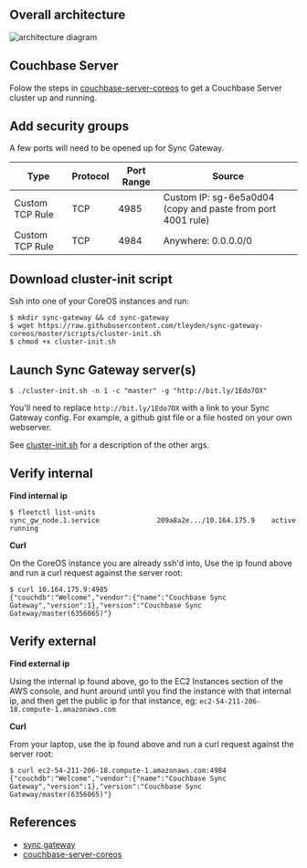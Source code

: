 
## Overall architecture

![architecture diagram](http://tleyden-misc.s3.amazonaws.com/blog_images/sync-gw-coreos-onion.png)


## Couchbase Server

Folow the steps in [couchbase-server-coreos](https://github.com/tleyden/couchbase-server-coreos) to get a Couchbase Server cluster up and running.

## Add security groups

A few ports will need to be opened up for Sync Gateway.

Type  | Protocol | Port Range | Source | 
------------- | ------------- | ------------- | ------------- 
Custom TCP Rule  | TCP | 4985 | Custom IP: sg-6e5a0d04 (copy and paste from port 4001 rule)
Custom TCP Rule  | TCP | 4984 | Anywhere: 0.0.0.0/0 


## Download cluster-init script

Ssh into one of your CoreOS instances and run:

```
$ mkdir sync-gateway && cd sync-gateway
$ wget https://raw.githubusercontent.com/tleyden/sync-gateway-coreos/master/scripts/cluster-init.sh
$ chmod +x cluster-init.sh
```

## Launch Sync Gateway server(s)

```
$ ./cluster-init.sh -n 1 -c "master" -g "http://bit.ly/1Edo7OX"
```

You'll need to replace `http://bit.ly/1Edo7OX` with a link to your Sync Gateway config.  For example, a github gist file or a file hosted on your own webserver.

See [cluster-init.sh](https://raw.githubusercontent.com/tleyden/sync-gateway-coreos/master/scripts/cluster-init.sh) for a description of the other args.

## Verify internal

**Find internal ip**

```
$ fleetctl list-units
sync_gw_node.1.service				209a8a2e.../10.164.175.9	active	running
```

**Curl**

On the CoreOS instance you are already ssh'd into, Use the ip found above and run a curl request against the server root:

```
$ curl 10.164.175.9:4985
{"couchdb":"Welcome","vendor":{"name":"Couchbase Sync Gateway","version":1},"version":"Couchbase Sync Gateway/master(6356065)"}
```

## Verify external

**Find external ip**

Using the internal ip found above, go to the EC2 Instances section of the AWS console, and hunt around until you find the instance with that internal ip, and then get the public ip for that instance, eg: `ec2-54-211-206-18.compute-1.amazonaws.com`


**Curl**

From your laptop, use the ip found above and run a curl request against the server root:

```
$ curl ec2-54-211-206-18.compute-1.amazonaws.com:4984
{"couchdb":"Welcome","vendor":{"name":"Couchbase Sync Gateway","version":1},"version":"Couchbase Sync Gateway/master(6356065)"}
```

## References

* [sync gateway](https://github.com/couchbase/sync_gateway)
* [couchbase-server-coreos](https://github.com/tleyden/couchbase-server-coreos)
